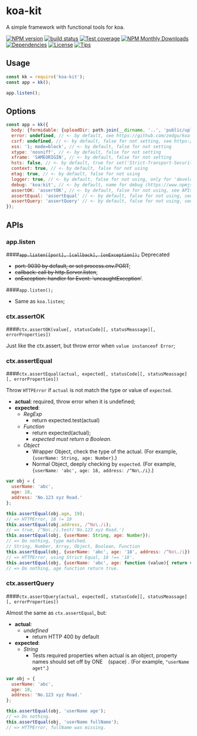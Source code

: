 koa-kit
=======

A simple framework with functional tools for koa.

[![NPM version][npm-image]][npm-url] 
[![build status][travis-image]][travis-url] 
[![Test coverage][coveralls-image]][coveralls-url]
[![NPM Monthly Downloads][npm-download]][npm-url]
[![Dependencies][david-image]][david-url]
[![License][license-image]][license-url]
[![Tips][tips-image]][tips-url]

Usage
-----

```js
const kk = require('koa-kit');
const app = kk();

app.listen();
```

Options
-------

```js
const app = kk({
  body: {formidable: {uploadDir: path.join(__dirname, '..', 'public/upload')}}, // <- by default, see https://github.com/dlau/koa-body
  error: undefined, // <- by default, see https://github.com/zedgu/koa-http-errors
  csrf: undefined, // <- by default, false for not setting, see https://github.com/pillarjs/csrf
  xss: '1; mode=block', // <- by default, false for not setting
  xtype: 'nosniff', // <- by default, false for not setting
  xframe: 'SAMEORIGIN', // <- by default, false for not setting
  hsts: false, // <- by default, true for set('Strict-Transport-Security', 'max-age=7776000; includeSubDomains'). But setting this in nginx is better.
  context: true, // <- by default, false for not using
  etag: true, // <- by default, false for not using
  logger: true, // <- by default, false for not using, only for 'development' env
  debug: 'koa:kit', // <- by default, name for debug (https://www.npmjs.com/package/debug)
  assertOK: 'assertOK', // <- by default, false for not using, see APIs - ctx.assertOK
  assertEqual: 'assertEqual' // <- by default, false for not using, see APIs - ctx.assertEqual
  assertQuery: 'assertQuery' // <- by default, false for not using, see APIs - ctx.assertQuery
});
```

APIs
----

### app.listen

####~~`app.listen([port], [callback], [onException]);`~~ Deprecated

* ~~port: 9030 by default, or set process.env.PORT~~;
* ~~callback: call by http.Server.listen~~;
* ~~onException: handler for Event: 'uncaughtException'~~.

####`app.listen();`

* Same as `koa.listen`;

### ctx.assertOK

####`ctx.assertOK(value[, statusCode][, statusMeassage][, errorProperties])`

Just like the ctx.assert, but throw error when `value instanceof Error`;

### ctx.assertEqual

####`ctx.assertEqual(actual, expected[, statusCode][, statusMeassage][, errorProperties])`

Throw `HTTPError` if `actual` is not match the type or value of `expected`.

* **actual**: required, throw error when it is undefined;
* **expected**:
  - *RegExp*
    + return expected.test(actual)
  - *Function*
    + return expected(actual);
    + *expected must return a Boolean.*
  - *Object*
    + Wrapper Object, check the type of the actual. (For example, `{userName: String, age: Number}`.)
    + Normal Object, deeply checking by `expected`. (For example, `{userName: 'abc', age: 18, address: /^No\./i}`.)

```js
var obj = {
  userName: 'abc',
  age: 18,
  address: 'No.123 xyz Road.'
};

this.assertEqual(obj.age, 19);
// => HTTPError, 18 != 19
this.assertEqual(obj.address, /^No\./i);
// => true, /^No\./i.test('No.123 xyz Road.')
this.assertEqual(obj, {userName: String, age: Number});
// => Do nothing, type matched.
// String, Number, Array, Object, Boolean, Function
this.assertEqual(obj, {userName: 'abc', age: '18', address: /^No\./i});
// => HTTPError, using Strict Equal, 18 !== '18'.
this.assertEqual(obj, {userName: 'abc', age: function (value){ return value > 17 && value < 25; }});
// => Do nothing, age function return true.
```

### ctx.assertQuery

####`ctx.assertQuery(actual, expected[, statusCode][, statusMeassage][, errorProperties])`

Almost the same as `ctx.assertEqual`, but:

* **actual**:
  - *undefined*
    + return HTTP 400 by default
* **expected**:
  - *String*
    + Tests required properties when actual is an object, property names should set off by ONE ` ` (space) . (For example, `"userName aget"`.)

```js
var obj = {
  userName: 'abc',
  age: 18,
  address: 'No.123 xyz Road.'
};

this.assertEqual(obj, 'userName age');
// => Do nothing.
this.assertEqual(obj, 'userName fullName');
// => HTTPError, fullName was missing.
```

[npm-image]: https://img.shields.io/npm/v/koa-kit.svg?style=flat-square
[npm-url]: https://npmjs.org/package/koa-kit
[travis-image]: https://img.shields.io/travis/zedgu/koa-kit.svg?style=flat-square
[travis-url]: https://travis-ci.org/zedgu/koa-kit
[coveralls-image]: https://img.shields.io/coveralls/zedgu/koa-kit.svg?style=flat-square
[coveralls-url]: https://coveralls.io/r/zedgu/koa-kit?branch=master
[david-image]: http://img.shields.io/david/zedgu/koa-kit.svg?style=flat-square
[david-url]: https://david-dm.org/zedgu/koa-kit
[license-image]: http://img.shields.io/npm/l/koa-kit.svg?style=flat-square
[license-url]: https://github.com/zedgu/koa-kit/blob/master/LICENSE
[npm-download]: http://img.shields.io/npm/dm/koa-kit.svg?style=flat-square
[tips-image]: http://img.shields.io/gittip/zedgu.svg?style=flat-square
[tips-url]: https://www.gittip.com/zedgu/
